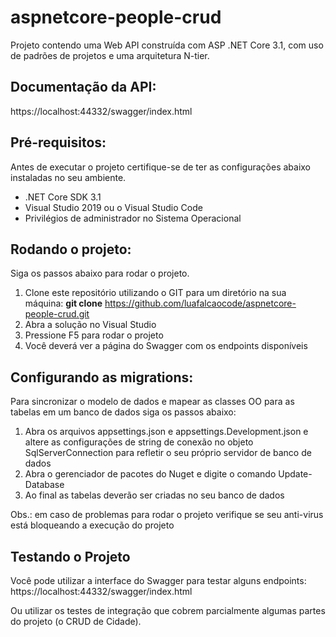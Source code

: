 # aspnetcore-people-crud
Projeto contendo uma Web API construída com ASP .NET Core 3.1, com uso de padrões de projetos e uma arquitetura N-tier. 

## Documentação da API:

https://localhost:44332/swagger/index.html

## Pré-requisitos:

Antes de executar o projeto certifique-se de ter as configurações abaixo instaladas no seu ambiente.

+ .NET Core SDK 3.1
+ Visual Studio 2019 ou o Visual Studio Code
+ Privilégios de administrador no Sistema Operacional


## Rodando o projeto:

Siga os passos abaixo para rodar o projeto.

1. Clone este repositório utilizando o GIT para um diretório na sua máquina: **git clone** https://github.com/luafalcaocode/aspnetcore-people-crud.git
2. Abra a solução no Visual Studio
3. Pressione F5 para rodar o projeto
4. Você deverá ver a página do Swagger com os endpoints disponíveis

## Configurando as migrations:

Para sincronizar o modelo de dados e mapear as classes OO para as tabelas em um banco de dados siga os passos abaixo:

1. Abra os arquivos appsettings.json e appsettings.Development.json e altere as configurações de string de conexão no objeto SqlServerConnection para refletir o seu próprio servidor de banco de dados
2. Abra o gerenciador de pacotes do Nuget e digite o comando Update-Database 
3. Ao final as tabelas deverão ser criadas no seu banco de dados 

Obs.: em caso de problemas para rodar o projeto verifique se seu anti-virus está bloqueando a execução do projeto

## Testando o Projeto

Você pode utilizar a interface do Swagger para testar alguns endpoints: https://localhost:44332/swagger/index.html

Ou utilizar os testes de integração que cobrem parcialmente algumas partes do projeto (o CRUD de Cidade).
